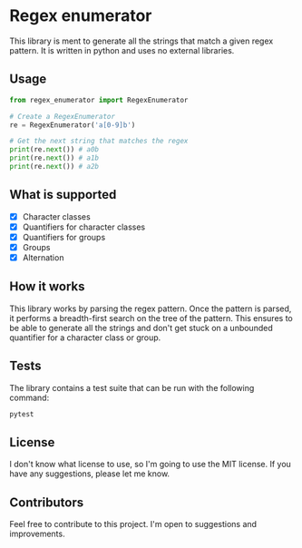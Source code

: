 # Regex enumerator
This library is ment to generate all the strings that match a given regex pattern. It is written in python and uses no external libraries.

## Usage
```python
from regex_enumerator import RegexEnumerator

# Create a RegexEnumerator
re = RegexEnumerator('a[0-9]b')

# Get the next string that matches the regex
print(re.next()) # a0b
print(re.next()) # a1b
print(re.next()) # a2b
```

## What is supported
- [x] Character classes
- [x] Quantifiers for character classes
- [x] Quantifiers for groups
- [x] Groups
- [x] Alternation 

## How it works
This library works by parsing the regex pattern. Once the pattern is parsed, it performs a breadth-first search on the tree of the pattern. This ensures to be able to generate all the strings and don't get stuck on a unbounded quantifier for a character class or group.

## Tests
The library contains a test suite that can be run with the following command:
```bash
pytest
```

## License
I don't know what license to use, so I'm going to use the MIT license. If you have any suggestions, please let me know.

## Contributors
Feel free to contribute to this project. I'm open to suggestions and improvements.
